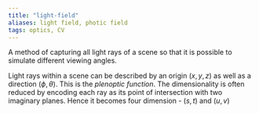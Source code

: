 ```yaml
---
title: "light-field"
aliases: light field, photic field
tags: optics, CV
---
```



A method of capturing all light rays of a scene so that it is possible to simulate different viewing angles. 

Light rays within a scene can be described by an origin $(x, y, z)$ as well as a direction $(\phi, \theta)$. This is the *plenoptic function*. The dimensionality is often reduced by encoding each ray as its point of intersection with two imaginary planes. Hence it becomes four dimension - $(s, t)$ and $(u, v)$

